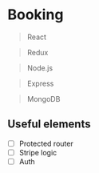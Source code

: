 # Booking

> React

> Redux

> Node.js

> Express

> MongoDB

## Useful elements

- [ ] Protected router
- [ ] Stripe logic
- [ ] Auth
